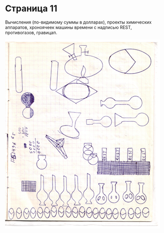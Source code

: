# Страница 11

Вычисления (по-видимому суммы в долларах), проекты химических аппаратов, хроноячеек машины времени с надписью REST, противогазов, гравицап.

![](page11.jpeg)

